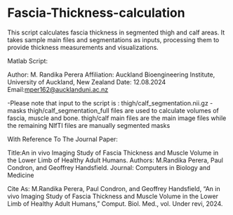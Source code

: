 # Fascia-Thickness-calculation

This script calculates fascia thickness in segmented thigh and calf areas. It takes sample main files and segmentations as inputs, processing them to provide thickness measurements and visualizations.

Matlab Script:

Author: M. Randika Perera Affiliation: Auckland Bioengineering Institute, University of Auckland, New Zealand Date: 12.08.2024 Email:mper162@aucklanduni.ac.nz

-Please note that input to the script is : thigh/calf_segmentation.nii.gz - masks
thigh/calf_segmentation_full files are  used to calculate volumes of fascia,  muscle and bone.
thigh/calf main files are the main image files while the remaining NIfTI files are manually segmented masks

With Reference To The Journal Paper:

Title:An in vivo Imaging Study of Fascia Thickness and Muscle Volume in the Lower Limb of Healthy Adult Humans. Authors: M.Randika Perera, Paul Condron, and Geoffrey Handsfield. Journal: Computers in Biology and Medicine

Cite As: M.Randika Perera, Paul Condron, and Geoffrey Handsfield, “An in vivo Imaging Study of Fascia Thickness and Muscle Volume in the Lower Limb of Healthy Adult Humans,” Comput. Biol. Med., vol. Under revi, 2024.
